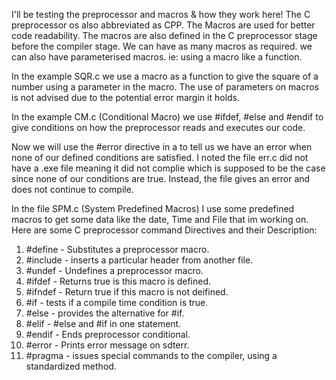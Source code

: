I'll be testing the preprocessor and macros & how they work here!
The C preprocessor os also abbreviated as CPP.
The Macros are used for better code readability. 
The macros are also defined in the C preprocessor stage before the compiler stage.
We can have as many macros as required.
we can also have parameterised macros. ie: using a macro like a function.

In the example SQR.c we use a macro as a function to give the square of a number using a parameter in the macro.
The use of parameters on macros is not advised due to the potential error margin it holds.

In the example CM.c (Conditional Macro) we use #ifdef, #else and #endif to give conditions on how the preprocessor reads and executes our code.

Now we will use the #error directive in a to tell us we have an error when none of our defined conditions are satisfied.
I noted the file err.c did not have a .exe file meaning it did not complie which is supposed to be the case since none of our conditions are true.
Instead, the file gives an error and does not continue to compile.

In the file SPM.c (System Predefined Macros) I use some predefined macros to get some data like the date, Time and File that im working on.
Here are some C preprocessor command Directives and their Description: 
1. #define - Substitutes a preprocessor macro.
2. #include - inserts a particular header from another file.
3. #undef - Undefines a preprocessor macro.
4. #ifdef - Returns true is this macro is defined.
5. #ifndef - Return true if this macro is not deifined.
6. #if - tests if a compile time condition is true.
7. #else - provides the alternative for #if.
8. #elif - #else and #if in one statement.
9. #endif - Ends preprocessor conditional.
10. #error - Prints error message on sdterr.
11. #pragma - issues special commands to the compiler, using a standardized method.